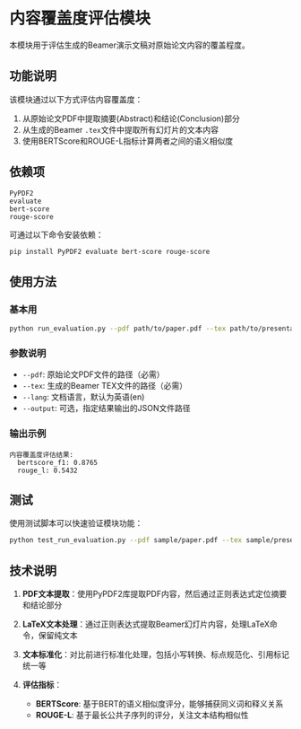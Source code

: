 # 内容覆盖度评估模块

本模块用于评估生成的Beamer演示文稿对原始论文内容的覆盖程度。

## 功能说明

该模块通过以下方式评估内容覆盖度：

1. 从原始论文PDF中提取摘要(Abstract)和结论(Conclusion)部分
2. 从生成的Beamer `.tex`文件中提取所有幻灯片的文本内容
3. 使用BERTScore和ROUGE-L指标计算两者之间的语义相似度

## 依赖项

```
PyPDF2
evaluate
bert-score
rouge-score
```

可通过以下命令安装依赖：

```bash
pip install PyPDF2 evaluate bert-score rouge-score
```

## 使用方法

### 基本用

```bash
python run_evaluation.py --pdf path/to/paper.pdf --tex path/to/presentation.tex --lang en
```

### 参数说明

- `--pdf`: 原始论文PDF文件的路径（必需）
- `--tex`: 生成的Beamer TEX文件的路径（必需）
- `--lang`: 文档语言，默认为英语(en)
- `--output`: 可选，指定结果输出的JSON文件路径

### 输出示例

```
内容覆盖度评估结果:
  bertscore_f1: 0.8765
  rouge_l: 0.5432
```

## 测试

使用测试脚本可以快速验证模块功能：

```bash
python test_run_evaluation.py --pdf sample/paper.pdf --tex sample/presentation.tex
```

## 技术说明

1. **PDF文本提取**：使用PyPDF2库提取PDF内容，然后通过正则表达式定位摘要和结论部分

2. **LaTeX文本处理**：通过正则表达式提取Beamer幻灯片内容，处理LaTeX命令，保留纯文本

3. **文本标准化**：对比前进行标准化处理，包括小写转换、标点规范化、引用标记统一等

4. **评估指标**：
   - **BERTScore**: 基于BERT的语义相似度评分，能够捕获同义词和释义关系
   - **ROUGE-L**: 基于最长公共子序列的评分，关注文本结构相似性
